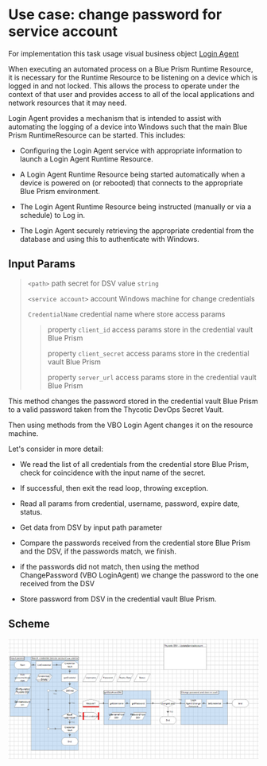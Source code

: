[title]: # (Change Password)
[tags]: # (blue prism,dsv)
[priority]: # (3)
# Use case: change password for service account

For implementation this task usage visual business object [Login Agent](https://usermanual.wiki/Pdf/Blue20Prism20User20Guide2020Login20Agent.779174028/view)

When executing an automated process on a Blue Prism Runtime Resource, it is necessary for the Runtime Resource to be listening on a device which is logged in and not locked.  This allows the process to operate under the context of that user and provides access to all of the local applications and network resources that it may need.

Login Agent provides a mechanism that is intended to assist with automating the logging of a device into Windows such that the main Blue Prism RuntimeResource can be started. This includes:

- Configuring the Login Agent service with appropriate information to launch a Login Agent Runtime Resource.

- A Login Agent Runtime Resource being started automatically when a device is powered on (or rebooted) that connects to the appropriate Blue Prism environment.

- The Login Agent Runtime Resource being instructed (manually or via a schedule) to Log in.

- The Login Agent securely retrieving the appropriate credential from the database and using this to authenticate with Windows.

## Input Params

> ``<path>`` path secret for DSV value ``string``
>
> ``<service account>`` account Windows machine for change credentials
>
> ``CredentialName`` credential name where store access params
>
>> property ``client_id`` access params store in the credential vault Blue Prism
>>
>> property ``client_secret`` access params store in the credential vault Blue Prism
>>
>> property ``server_url`` access params store in the credential vault Blue Prism

This method changes the password stored in the credential vault Blue Prism to a valid password taken from the Thycotic DevOps Secret Vault.

Then using methods from the VBO Login Agent changes it on the resource machine.

Let's consider in more detail:

- We read the list of all credentials from the credential store Blue Prism, check for coincidence with the input name of the secret.

- If successful, then exit the read loop, throwing exception.

- Read all params from credential, username, password, expire date, status.

- Get data from DSV by input path parameter

- Compare the passwords received from the credential store Blue Prism  and the DSV, if the passwords match, we finish.

- if the passwords did not match, then using the method ChangePassword (VBO LoginAgent) we change the password to the one received from the DSV

- Store password from DSV in the credential vault Blue Prism.

## Scheme

![UpdatePasswordServiceAccount](images/UpdateServiceAccount.png)
